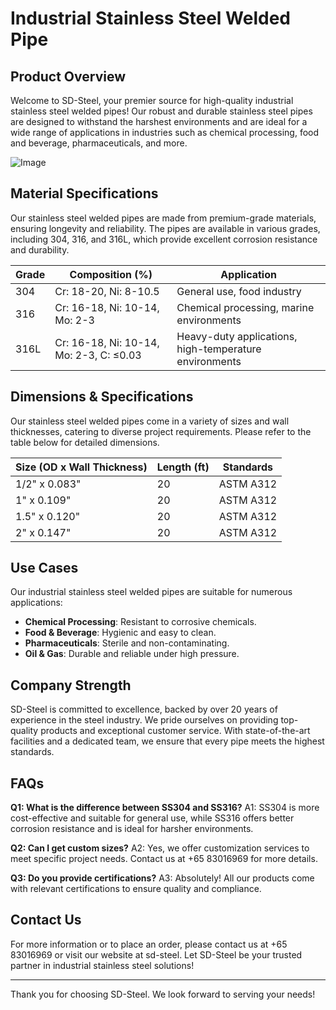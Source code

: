 # Industrial Stainless Steel Welded Pipe

## Product Overview
Welcome to SD-Steel, your premier source for high-quality industrial stainless steel welded pipes! Our robust and durable stainless steel pipes are designed to withstand the harshest environments and are ideal for a wide range of applications in industries such as chemical processing, food and beverage, pharmaceuticals, and more.

![Image](https://github.com/user-attachments/assets/2567258e-e124-4816-932d-1809bd27ef0b)

## Material Specifications
Our stainless steel welded pipes are made from premium-grade materials, ensuring longevity and reliability. The pipes are available in various grades, including 304, 316, and 316L, which provide excellent corrosion resistance and durability.

| Grade | Composition (%) | Application |
|-------|-----------------|-------------|
| 304   | Cr: 18-20, Ni: 8-10.5 | General use, food industry |
| 316   | Cr: 16-18, Ni: 10-14, Mo: 2-3 | Chemical processing, marine environments |
| 316L  | Cr: 16-18, Ni: 10-14, Mo: 2-3, C: ≤0.03 | Heavy-duty applications, high-temperature environments |

## Dimensions & Specifications
Our stainless steel welded pipes come in a variety of sizes and wall thicknesses, catering to diverse project requirements. Please refer to the table below for detailed dimensions.

| Size (OD x Wall Thickness) | Length (ft) | Standards |
|----------------------------|-------------|-----------|
| 1/2" x 0.083"              | 20          | ASTM A312    |
| 1" x 0.109"                | 20          | ASTM A312    |
| 1.5" x 0.120"              | 20          | ASTM A312    |
| 2" x 0.147"                | 20          | ASTM A312    |

## Use Cases
Our industrial stainless steel welded pipes are suitable for numerous applications:
- **Chemical Processing**: Resistant to corrosive chemicals.
- **Food & Beverage**: Hygienic and easy to clean.
- **Pharmaceuticals**: Sterile and non-contaminating.
- **Oil & Gas**: Durable and reliable under high pressure.

## Company Strength
SD-Steel is committed to excellence, backed by over 20 years of experience in the steel industry. We pride ourselves on providing top-quality products and exceptional customer service. With state-of-the-art facilities and a dedicated team, we ensure that every pipe meets the highest standards.

## FAQs
**Q1: What is the difference between SS304 and SS316?**
A1: SS304 is more cost-effective and suitable for general use, while SS316 offers better corrosion resistance and is ideal for harsher environments.

**Q2: Can I get custom sizes?**
A2: Yes, we offer customization services to meet specific project needs. Contact us at +65 83016969 for more details.

**Q3: Do you provide certifications?**
A3: Absolutely! All our products come with relevant certifications to ensure quality and compliance.

## Contact Us
For more information or to place an order, please contact us at +65 83016969 or visit our website at  sd-steel. Let SD-Steel be your trusted partner in industrial stainless steel solutions!

---

Thank you for choosing SD-Steel. We look forward to serving your needs!